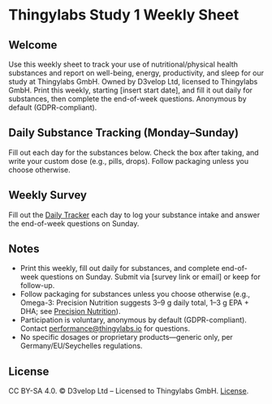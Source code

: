 <!-- docs/s1-participant-guide.md -->
# Thingylabs Study 1 Weekly Sheet

## Welcome
Use this weekly sheet to track your use of nutritional/physical health substances and report on well-being, energy, productivity, and sleep for our study at Thingylabs GmbH. Owned by D3velop Ltd, licensed to Thingylabs GmbH. Print this weekly, starting [insert start date], and fill it out daily for substances, then complete the end-of-week questions. Anonymous by default (GDPR-compliant).

## Daily Substance Tracking (Monday–Sunday)
Fill out each day for the substances below. Check the box after taking, and write your custom dose (e.g., pills, drops). Follow packaging unless you choose otherwise.

## Weekly Survey

Fill out the [Daily Tracker](surveys/s1-daily-tracker.md) each day to log your substance intake and answer the end-of-week questions on Sunday.

## Notes
- Print this weekly, fill out daily for substances, and complete end-of-week questions on Sunday. Submit via [survey link or email] or keep for follow-up.
- Follow packaging for substances unless you choose otherwise (e.g., Omega-3: Precision Nutrition suggests 3–9 g daily total, 1–3 g EPA + DHA; see [Precision Nutrition](https://www.precisionnutrition.com/all-about-fish-oil#:~:text=Summary%20and%20recommendations,(e.g.%20herring%2C%20mackerel))).
- Participation is voluntary, anonymous by default (GDPR-compliant). Contact [performance@thingylabs.io](mailto:performance@thingylabs.io) for questions.
- No specific dosages or proprietary products—generic only, per Germany/EU/Seychelles regulations.

## License
CC BY-SA 4.0. © D3velop Ltd – Licensed to Thingylabs GmbH. [License](https://creativecommons.org/licenses/by-sa/4.0/).
